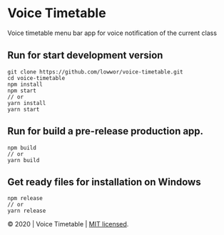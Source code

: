 # Voice Timetable

Voice timetable menu bar app for voice notification of the current class

## Run for start development version

```
git clone https://github.com/lowwor/voice-timetable.git
cd voice-timetable
npm install
npm start
// or
yarn install
yarn start
```

## Run for build a pre-release production app.

```
npm build
// or
yarn build
```

## Get ready files for installation on Windows

```
npm release
// or
yarn release
```

&#169; 2020 | Voice Timetable | [MIT licensed].

[mit licensed]: https://github.com/lowwor/voice-timetable/blob/master/LICENSE
